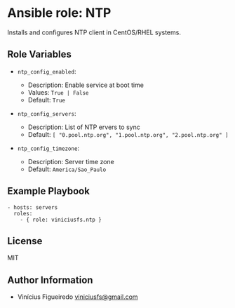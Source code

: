 # Ansible role: NTP

Installs and configures NTP client in CentOS/RHEL systems.


## Role Variables

* `ntp_config_enabled`:
    - Description: Enable service at boot time
    - Values: `True | False`
    - Default: `True`

* `ntp_config_servers`:
    - Description: List of NTP ervers to sync
    - Default: `[ "0.pool.ntp.org", "1.pool.ntp.org", "2.pool.ntp.org" ]`

* `ntp_config_timezone`:
    - Description: Server time zone
    - Default: `America/Sao_Paulo`


## Example Playbook

    - hosts: servers
      roles:
        - { role: viniciusfs.ntp }


## License

MIT


## Author Information

* Vinícius Figueiredo <viniciusfs@gmail.com>
